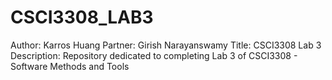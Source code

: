 # CSCI3308_LAB3
Author: Karros Huang
Partner: Girish Narayanswamy
Title: CSCI3308 Lab 3
Description: Repository dedicated to completing Lab 3 of CSCI3308 - Software Methods and Tools
